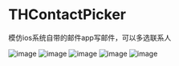 THContactPicker
===============

模仿ios系统自带的邮件app写邮件，可以多选联系人

![image](https://github.com/xtturing/THContactPicker/blob/master/screenshot.png)
![image](https://github.com/xtturing/THContactPicker/blob/master/screenshot1.png)
![image](https://github.com/xtturing/THContactPicker/blob/master/screenshot2.png)
![image](https://github.com/xtturing/THContactPicker/blob/master/screenshot3.png)
![image](https://github.com/xtturing/THContactPicker/blob/master/screenshot4.png)
